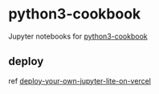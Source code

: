 # python3-cookbook

Jupyter notebooks for [python3-cookbook](https://python3-cookbook.readthedocs.io/zh-cn/latest/index.html)

## deploy
ref [deploy-your-own-jupyter-lite-on-vercel](https://blog.diegocornejo.com/deploy-your-own-jupyter-lite-on-vercel)
